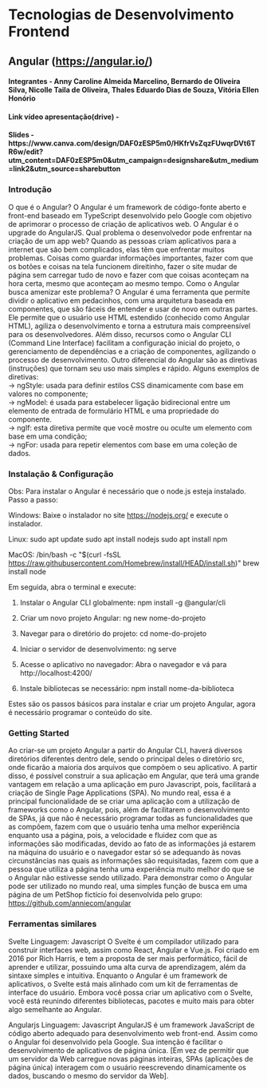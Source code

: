 
#   Tecnologias de Desenvolvimento Frontend
##   Angular (https://angular.io/) 

<h4>Integrantes - Anny Caroline Almeida Marcelino, Bernardo de Oliveira Silva, Nicolle Taila de Oliveira, Thales Eduardo Dias de Souza, Vitória Ellen Honório</h4>
<h4>Link vídeo apresentação(drive) - </h4>
<h4>Slides - https://www.canva.com/design/DAF0zESP5m0/HKfrVsZqzFUwqrDVt6TR6w/edit?utm_content=DAF0zESP5m0&utm_campaign=designshare&utm_medium=link2&utm_source=sharebutton</h4>

<h3>Introdução</h3> 
O que é o Angular? O Angular é um framework de código-fonte aberto e front-end baseado em TypeScript desenvolvido pelo Google com objetivo de aprimorar o processo de criação de aplicativos web.  O Angular é o upgrade do AngularJS. Qual problema o desenvolvedor pode enfrentar na criação de um app web? Quando as pessoas criam aplicativos para a internet que são bem complicados, elas têm que enfrentar muitos problemas. Coisas como guardar informações importantes, fazer com que os botões e coisas na tela funcionem direitinho, fazer o site mudar de página sem carregar tudo de novo e fazer com que coisas aconteçam na hora certa, mesmo que aconteçam ao mesmo tempo. Como o Angular busca amenizar este problema? O Angular é uma ferramenta que permite dividir o aplicativo em pedacinhos, com uma arquitetura baseada em componentes, que são fáceis de entender e usar de novo em outras partes. Ele permite que o usuário use HTML estendido (conhecido como Angular HTML), agiliza o desenvolvimento e torna a estrutura mais compreensível para os desenvolvedores. Além disso, recursos como o Angular CLI (Command Line Interface) facilitam a configuração inicial do projeto, o gerenciamento de dependências e a criação de componentes, agilizando o processo de desenvolvimento. Outro diferencial do Angular são as diretivas (instruções) que tornam seu uso mais simples e rápido. Alguns exemplos de diretivas:
<br>
→ ngStyle: usada para definir estilos CSS dinamicamente com base em valores no componente;<br>
→ ngModel: é usada para estabelecer ligação bidirecional entre um elemento de entrada de formulário HTML e uma propriedade do componente.<br>
→ ngIf: esta diretiva permite que você mostre ou oculte um elemento com base em uma condição;<br>
→ ngFor: usada para repetir elementos com base em uma coleção de dados.<br>


<h3>Instalação & Configuração</h3>

Obs: Para instalar o Angular é necessário que o node.js esteja instalado. 
Passo a passo:

Windows:
Baixe o instalador no site https://nodejs.org/ e execute o instalador.

Linux:
sudo apt update
sudo apt install nodejs
sudo apt install npm

MacOS:
/bin/bash -c "$(curl -fsSL https://raw.githubusercontent.com/Homebrew/install/HEAD/install.sh)"
brew install node

Em seguida, abra o terminal e execute:

1. Instalar o Angular CLI globalmente:
   npm install -g @angular/cli

2. Criar um novo projeto Angular:
   ng new nome-do-projeto
   
3. Navegar para o diretório do projeto:
   cd nome-do-projeto
   
4. Iniciar o servidor de desenvolvimento:
   ng serve
   
5. Acesse o aplicativo no navegador:
   Abra o navegador e vá para http://localhost:4200/ 

6. Instale bibliotecas se necessário:
npm install nome-da-biblioteca

Estes são os passos básicos para instalar e criar um projeto Angular, agora é necessário programar o conteúdo do site.

<h3>Getting Started</h3>

Ao criar-se um projeto Angular a partir do Angular CLI, haverá diversos diretórios diferentes dentro dele, sendo o principal deles o diretório src, onde ficarão a maioria dos arquivos que compõem o seu aplicativo. A partir disso, é possível construir a sua aplicação em Angular, que terá uma grande vantagem em relação a uma aplicação em puro Javascript, pois, facilitará a criação de Single Page Applications (SPA).
No mundo real, essa é a principal funcionalidade de se criar uma aplicação com a utilização de frameworks como o Angular, pois, além de facilitarem o desenvolvimento de SPAs, já que não é necessário programar todas as funcionalidades que as compõem, fazem com que o usuário tenha uma melhor experiência enquanto usa a página, pois, a velocidade e fluidez com que as informações são modificadas, devido ao fato de as informações já estarem na máquina do usuário e o navegador estar só se adequando às novas circunstâncias nas quais as informações são requisitadas, fazem com que a pessoa que utiliza a página tenha uma experiência muito melhor do que se o Angular não estivesse sendo utilizado. 
Para demonstrar como o Angular pode ser utilizado no mundo real, uma simples função de busca em uma página de um PetShop fictício foi desenvolvida pelo grupo: https://github.com/anniecom/angular 
<h3>Ferramentas similares</h3>

Svelte
Linguagem: Javascript
O Svelte é um compilador utilizado para construir interfaces web, assim como React, Angular e Vue.js. Foi criado em 2016 por Rich Harris, e tem a proposta de ser mais performático, fácil de aprender e utilizar, possuindo uma alta curva de aprendizagem, além da sintaxe simples e intuitiva. Enquanto o Angular é um framework de aplicativos, o Svelte está mais alinhado com um kit de ferramentas de interface do usuário. Embora você possa criar um aplicativo com o Svelte, você está reunindo diferentes bibliotecas, pacotes e muito mais para obter algo semelhante ao Angular.

Angularjs
Linguagem: Javascript
AngularJS é um framework JavaScript de código aberto adequado para desenvolvimento web front-end. Assim como o Angular foi desenvolvido pela Google. Sua intenção é facilitar o desenvolvimento de aplicativos de página única. [Em vez de permitir que um servidor da Web carregue novas páginas inteiras, SPAs (aplicações de página única) interagem com o usuário reescrevendo dinamicamente os dados, buscando o mesmo do servidor da Web].
